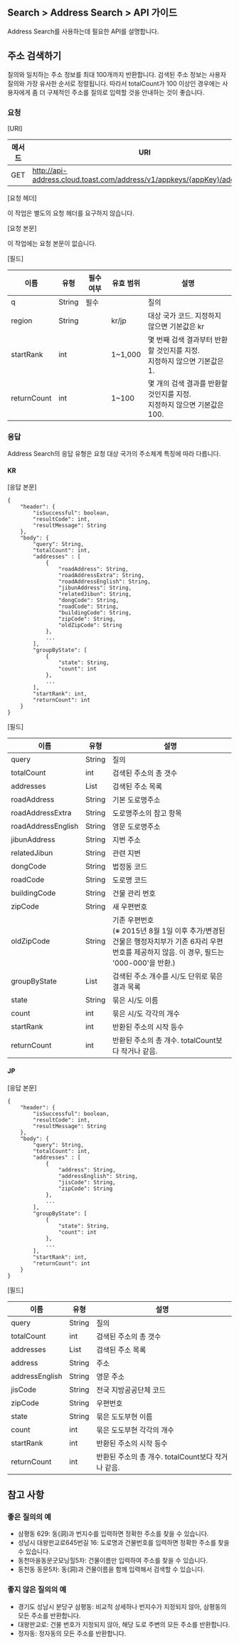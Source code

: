 ## Search > Address Search > API 가이드

Address Search를 사용하는데 필요한 API를 설명합니다.

## 주소 검색하기

질의와 일치하는 주소 정보를 최대 100개까지 반환합니다. 검색된 주소 정보는 사용자 질의와 가장 유사한 순서로 정렬됩니다. 따라서 totalCount가 100 이상인 경우에는 사용자에게 좀 더 구체적인 주소를 질의로 입력할 것을 안내하는 것이 좋습니다.

### 요청

[URI]

| 메서드 | URI |
| --- | --- |
| GET | http://api-address.cloud.toast.com/address/v1/appkeys/{appKey}/addresses |

[요청 헤더]

이 작업은 별도의 요청 헤더를 요구하지 않습니다.

[요청 본문]

이 작업에는 요청 본문이 없습니다.

[필드]

| 이름 | 유형 | 필수 여부 | 유효 범위 | 설명 |
| --- | --- | ----- | ----- | --- |
| q | String | 필수 |  | 질의 |
| region | String |  | kr/jp | 대상 국가 코드. 지정하지 않으면 기본값은 kr |
| startRank | int |  | 1~1,000 | 몇 번째 검색 결과부터 반환할 것인지를 지정.<br>지정하지 않으면 기본값은 1. |
| returnCount | int |  | 1~100 | 몇 개의 검색 결과를 반환할 것인지를 지정.<br>지정하지 않으면 기본값은 100. |

### 응답

Address Search의 응답 유형은 요청 대상 국가의 주소체계 특징에 따라 다릅니다.

#### KR

[응답 본문]

```
{
    "header": {
        "isSuccessful": boolean,
        "resultCode": int,
        "resultMessage": String
    },
    "body": {
        "query": String,
        "totalCount": int,
        "addresses" : [
            {
                "roadAddress": String,
                "roadAddressExtra": String,
                "roadAddressEnglish": String,
                "jibunAddress": String,
                "relatedJibun": String,
                "dongCode": String,
                "roadCode": String,
                "buildingCode": String,
                "zipCode": String,
                "oldZipCode": String
            },
            ...
        ],
        "groupByState": [
            {
                "state": String,
                "count": int
            },
            ...
        ],
        "startRank": int,
        "returnCount": int
    }
}
```

[필드]

| 이름 | 유형 | 설명 |
| --- | --- | --- |
| query | String | 질의 |
| totalCount | int | 검색된 주소의 총 갯수 |
| addresses | List | 검색된 주소 목록 |
| roadAddress | String | 기본 도로명주소 |
| roadAddressExtra | String | 도로명주소의 참고 항목 |
| roadAddressEnglish | String | 영문 도로명주소 |
| jibunAddress | String | 지번 주소 |
| relatedJibun | String | 관련 지번 |
| dongCode | String | 법정동 코드 |
| roadCode | String | 도로명 코드 |
| buildingCode | String | 건물 관리 번호 |
| zipCode | String | 새 우편번호 |
| oldZipCode | String | 기존 우편번호<br>(※ 2015년 8월 1일 이후 추가/변경된 건물은 행정자치부가 기존 6자리 우편번호를 제공하지 않음. 이 경우, 필드는 '000-000'을 반환.) |
| groupByState | List | 검색된 주소 개수를 시/도 단위로 묶은 결과 목록 |
| state | String | 묶은 시/도 이름 |
| count | int | 묶은 시/도 각각의 개수 |
| startRank | int | 반환된 주소의 시작 등수 |
| returnCount | int | 반환된 주소의 총 개수. totalCount보다 작거나 같음. |

#### JP

[응답 본문]

```
{
    "header": {
        "isSuccessful": boolean,
        "resultCode": int,
        "resultMessage": String
    },
    "body": {
        "query": String,
        "totalCount": int,
        "addresses" : [
            {
                "address": String,
                "addressEnglish": String,
                "jisCode": String,
                "zipCode": String
            },
            ...
        ],
        "groupByState": [
            {
                "state": String,
                "count": int
            },
            ...
        ],
        "startRank": int,
        "returnCount": int
    }
}
```

[필드]

| 이름 | 유형 | 설명 |
| --- | --- | --- |
| query | String | 질의 |
| totalCount | int | 검색된 주소의 총 갯수 |
| addresses | List | 검색된 주소 목록 |
| address | String | 주소 |
| addressEnglish | String | 영문 주소 |
| jisCode | String | 전국 지방공공단체 코드 |
| zipCode | String | 우편번호 |
| state | String | 묶은 도도부현 이름 |
| count | int | 묶은 도도부현 각각의 개수 |
| startRank | int | 반환된 주소의 시작 등수 |
| returnCount | int | 반환된 주소의 총 개수. totalCount보다 작거나 같음. |

## 참고 사항

### 좋은 질의의 예

* 삼평동 629: 동(洞)과 번지수를 입력하면 정확한 주소를 찾을 수 있습니다.
* 성남시 대왕판교로645번길 16: 도로명과 건물번호를 입력하면 정확한 주소를 찾을 수 있습니다.
* 동천마을동문굿모닝힐5차: 건물이름만 입력하여 주소를 찾을 수 있습니다.
* 동천동 동문5차: 동(洞)과 건물이름을 함께 입력해서 검색할 수 있습니다.

### 좋지 않은 질의의 예

* 경기도 성남시 분당구 삼평동: 비교적 상세하나 번지수가 지정되지 않아, 삼평동의 모든 주소를 반환합니다.
* 대왕판교로: 건물 번호가 지정되지 않아, 해당 도로 주변의 모든 주소를 반환합니다.
* 정자동: 정자동의 모든 주소를 반환합니다.
